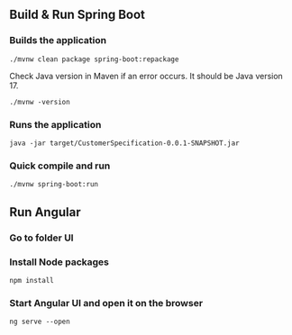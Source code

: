## Build & Run Spring Boot
### Builds the application
```
./mvnw clean package spring-boot:repackage
```
Check Java version in Maven if an error occurs. It should be Java version 17.
```
./mvnw -version
```
### Runs the application
```
java -jar target/CustomerSpecification-0.0.1-SNAPSHOT.jar
```

### Quick compile and run
```
./mvnw spring-boot:run
```

## Run Angular
### Go to folder UI
### Install Node packages
```
npm install
```

### Start Angular UI and open it on the browser
```
ng serve --open
```

